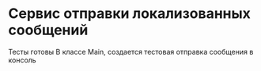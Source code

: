 # Сервис отправки локализованных сообщений
Тесты готовы
В классе Main, создается тестовая отправка сообщения в консоль